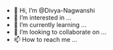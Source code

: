 - 👋 Hi, I’m @Divya-Nagwanshi
- 👀 I’m interested in ...
- 🌱 I’m currently learning ...
- 💞️ I’m looking to collaborate on ...
- 📫 How to reach me ...

<!---
Divya-Nagwanshi/Divya-Nagwanshi is a ✨ special ✨ repository because its `README.md` (this file) appears on your GitHub profile.
You can click the Preview link to take a look at your changes.
--->
